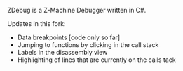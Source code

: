 ZDebug is a Z-Machine Debugger written in C#.

Updates in this fork:
* Data breakpoints [code only so far]
* Jumping to functions by clicking in the call stack
* Labels in the disassembly view
* Highlighting of lines that are currently on the calls tack